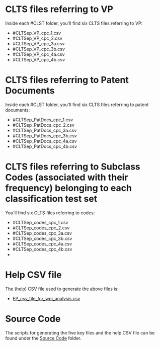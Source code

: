 # CLTS files referring to VP 
Inside each #CLST folder, you'll find six CLTS files referring to VP:

- #CLTSep\_VP_cpc_1.csv
- #CLTSep\_VP_cpc_2.csv
- #CLTSep\_VP_cpc_3a.csv
- #CLTSep\_VP_cpc_3b.csv
- #CLTSep\_VP_cpc_4a.csv
- #CLTSep\_VP_cpc_4b.csv

# CLTS files referring to Patent Documents 
Inside each #CLST folder, you'll find six CLTS files referring to patent documents:

- #CLTSep\_PatDocs_cpc_1.csv
- #CLTSep\_PatDocs_cpc_2.csv
- #CLTSep\_PatDocs_cpc_3a.csv
- #CLTSep\_PatDocs_cpc_3b.csv
- #CLTSep\_PatDocs_cpc_4a.csv
- #CLTSep\_PatDocs_cpc_4b.csv

# CLTS files referring to Subclass Codes (associated with their frequency) belonging to each classification test set
You'll find six CLTS files referring to codes:

- #CLTSep\_codes_cpc_1.csv
- #CLTSep\_codes_cpc_2.csv
- #CLTSep\_codes_cpc_3a.csv
- #CLTSep\_codes_cpc_3b.csv
- #CLTSep\_codes_cpc_4a.csv
- #CLTSep\_codes_cpc_4b.csv
- 
# Help CSV file
The (help) CSV file used to generate the above files is:
- [EP_csv_file_for_wpi_analysis.csv](https://drive.google.com/file/d/1Chacl6rF8Yk0_dScPnt4JT3IkEeDXqCv/view?usp=sharing)

# Source Code
The scripts for generating the five key files and the help CSV file can be found under the [Source Code](https://github.com/cs1msa/WPIplus/tree/main/Ground%20Truths/Classification/Source%20Code) folder.
